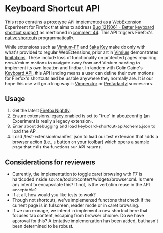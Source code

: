 # Keyboard Shortcut API

This repo contains a prototype API implemented as a WebExtension Experiment for Firefox
that aims to address [Bug 1215061 - Better keyboard shortcut support][bug-1215061] as
mentioned in [comment 44][bug-1215061-c44]. This API triggers Firefox's [native
shortcuts][shortcuts] programmatically.

While extensions such as [Vimium-FF][vimium-ff] and [Saka Key][saka-key] make do only with
what's provided to regular WebExtensions, prior art in [Vimium][vimium] demonstrates
[limitations][vimium-faq]. These include loss of functionality on protected pages
requiring non-Vimium motions to navigate away from and Vimium needing to implement its own
location and findbar. In tandem with Colin Caine's [Keyboard API][keyboard-api], this API
landing means a user can define their own motions for Firefox's shortcuts and be usable
anywhere they normally are. It is our hope this use will go a long way in
[Vimperator][vimperator] or [Pentadactyl][pentadactyl] successors.

## Usage

1. Get the latest [Firefox Nightly][nightly].
2. Ensure extensions.legacy.enabled is set to "true" in about:config (an Experiment is
really a legacy extension).
3. Enter about:debugging and load keyboard-shortcut-api/schema.json to load the API.
4. Load /test-extension/manifest.json to load our test extension that adds a browser
action (i.e., a button on your toolbar) which opens a sample page that calls the functions
our API returns.

## Considerations for reviewers

- Currently, the implementation to toggle caret browsing with F7 is hardcoded inside
source/toolkit/content/widgets/browser.xml. Is there any intent to encapsulate this? If
not, is the verbatim reuse in the API acceptable?
- If at all, how would you like tests to work?
- Though not shortcuts, we've implemented functions that check if the current page is in
fullscreen, reader mode or in caret browsing.
- If we can manage, we intend to implement a new shortcut here that focuses tab content,
escaping from browser chrome. Do we have approval for this? A tentative implementation has
been added, but hasn't been determined to be robust.

[bug-1215061]: https://bugzilla.mozilla.org/show_bug.cgi?id=1215061
[bug-1215061-c44]: https://bugzilla.mozilla.org/show_bug.cgi?id=1215061#c44
[keyboard-api]: https://github.com/cmcaine/keyboard-api
[nightly]: https://www.mozilla.org/en-US/firefox/nightly/all/
[vimium]: https://github.com/philc/vimium/
[vimium-faq]: https://github.com/philc/vimium/wiki/FAQ
[vimium-ff]: https://addons.mozilla.org/firefox/addon/vimium-ff/
[vimperator]: https://github.com/vimperator/vimperator-labs/
[pentadactyl]: https://github.com/5digits/dactyl
[saka-key]: https://addons.mozilla.org/firefox/addon/saka-key/
[shortcuts]: https://support.mozilla.org/kb/keyboard-shortcuts-perform-firefox-tasks-quickly
